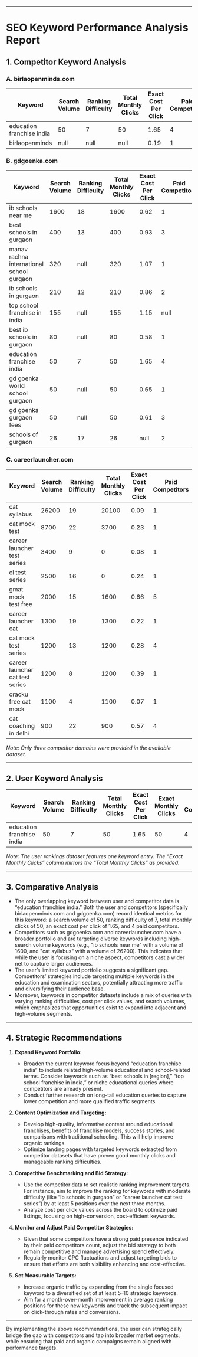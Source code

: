 -----------------------------------
# SEO Keyword Performance Analysis Report

## 1. Competitor Keyword Analysis

### A. birlaopenminds.com
| Keyword                    | Search Volume | Ranking Difficulty | Total Monthly Clicks | Exact Cost Per Click | Paid Competitors |
|----------------------------|---------------|--------------------|----------------------|----------------------|------------------|
| education franchise india  | 50            | 7                  | 50                   | 1.65                 | 4                |
| birlaopenminds             | null          | null               | null                 | 0.19                 | 1                |

### B. gdgoenka.com
| Keyword                                         | Search Volume | Ranking Difficulty | Total Monthly Clicks | Exact Cost Per Click | Paid Competitors |
|-------------------------------------------------|---------------|--------------------|----------------------|----------------------|------------------|
| ib schools near me                              | 1600          | 18                 | 1600                 | 0.62                 | 1                |
| best schools in gurgaon                         | 400           | 13                 | 400                  | 0.93                 | 3                |
| manav rachna international school gurgaon       | 320           | null               | 320                  | 1.07                 | 1                |
| ib schools in gurgaon                           | 210           | 12                 | 210                  | 0.86                 | 2                |
| top school franchise in india                   | 155           | null               | 155                  | 1.15                 | null             |
| best ib schools in gurgaon                       | 80            | null               | 80                   | 0.58                 | 1                |
| education franchise india                       | 50            | 7                  | 50                   | 1.65                 | 4                |
| gd goenka world school gurgaon                  | 50            | null               | 50                   | 0.65                 | 1                |
| gd goenka gurgaon fees                          | 50            | null               | 50                   | 0.61                 | 3                |
| schools of gurgaon                              | 26            | 17                 | 26                   | null                 | 2                |

### C. careerlauncher.com
| Keyword                                 | Search Volume | Ranking Difficulty | Total Monthly Clicks | Exact Cost Per Click | Paid Competitors |
|-----------------------------------------|---------------|--------------------|----------------------|----------------------|------------------|
| cat syllabus                            | 26200         | 19                 | 20100                | 0.09                 | 1                |
| cat mock test                           | 8700          | 22                 | 3700                 | 0.23                 | 1                |
| career launcher test series             | 3400          | 9                  | 0                    | 0.08                 | 1                |
| cl test series                          | 2500          | 16                 | 0                    | 0.24                 | 1                |
| gmat mock test free                     | 2000          | 15                 | 1600                 | 0.66                 | 5                |
| career launcher cat                     | 1300          | 19                 | 1300                 | 0.22                 | 1                |
| cat mock test series                    | 1200          | 13                 | 1200                 | 0.28                 | 4                |
| career launcher cat test series         | 1200          | 8                  | 1200                 | 0.39                 | 1                |
| cracku free cat mock                    | 1100          | 4                  | 1100                 | 0.07                 | 1                |
| cat coaching in delhi                   | 900           | 22                 | 900                  | 0.57                 | 4                |

*Note: Only three competitor domains were provided in the available dataset.*

-----------------------------------
## 2. User Keyword Analysis

| Keyword                   | Search Volume | Ranking Difficulty | Total Monthly Clicks | Exact Cost Per Click | Exact Monthly Clicks | Paid Competitors |
|---------------------------|---------------|--------------------|----------------------|----------------------|----------------------|------------------|
| education franchise india | 50            | 7                  | 50                   | 1.65                 | 50                   | 4                |

*Note: The user rankings dataset features one keyword entry. The “Exact Monthly Clicks” column mirrors the “Total Monthly Clicks” as provided.*

-----------------------------------
## 3. Comparative Analysis

- The only overlapping keyword between user and competitor data is “education franchise india.” Both the user and competitors (specifically birlaopenminds.com and gdgoenka.com) record identical metrics for this keyword: a search volume of 50, ranking difficulty of 7, total monthly clicks of 50, an exact cost per click of 1.65, and 4 paid competitors. 
- Competitors such as gdgoenka.com and careerlauncher.com have a broader portfolio and are targeting diverse keywords including high-search volume keywords (e.g., "ib schools near me" with a volume of 1600, and "cat syllabus" with a volume of 26200). This indicates that while the user is focusing on a niche aspect, competitors cast a wider net to capture larger audiences.
- The user’s limited keyword portfolio suggests a significant gap. Competitors’ strategies include targeting multiple keywords in the education and examination sectors, potentially attracting more traffic and diversifying their audience base.
- Moreover, keywords in competitor datasets include a mix of queries with varying ranking difficulties, cost per click values, and search volumes, which emphasizes that opportunities exist to expand into adjacent and high-volume segments.

-----------------------------------
## 4. Strategic Recommendations

1. **Expand Keyword Portfolio:**
   - Broaden the current keyword focus beyond “education franchise india” to include related high-volume educational and school-related terms. Consider keywords such as “best schools in [region],” “top school franchise in india,” or niche educational queries where competitors are already present.
   - Conduct further research on long-tail education queries to capture lower competition and more qualified traffic segments.

2. **Content Optimization and Targeting:**
   - Develop high-quality, informative content around educational franchises, benefits of franchise models, success stories, and comparisons with traditional schooling. This will help improve organic rankings.
   - Optimize landing pages with targeted keywords extracted from competitor datasets that have proven good monthly clicks and manageable ranking difficulties.

3. **Competitive Benchmarking and Bid Strategy:**
   - Use the competitor data to set realistic ranking improvement targets. For instance, aim to improve the ranking for keywords with moderate difficulty (like “ib schools in gurgaon” or “career launcher cat test series”) by at least 5 positions over the next three months.
   - Analyze cost per click values across the board to optimize paid listings, focusing on high-conversion, cost-efficient keywords.

4. **Monitor and Adjust Paid Competitor Strategies:**
   - Given that some competitors have a strong paid presence indicated by their paid competitors count, adjust the bid strategy to both remain competitive and manage advertising spend effectively.
   - Regularly monitor CPC fluctuations and adjust targeting bids to ensure that efforts are both visibility enhancing and cost-effective.

5. **Set Measurable Targets:**
   - Increase organic traffic by expanding from the single focused keyword to a diversified set of at least 5–10 strategic keywords.
   - Aim for a month-over-month improvement in average ranking positions for these new keywords and track the subsequent impact on click-through rates and conversions.

-----------------------------------
By implementing the above recommendations, the user can strategically bridge the gap with competitors and tap into broader market segments, while ensuring that paid and organic campaigns remain aligned with performance targets.
